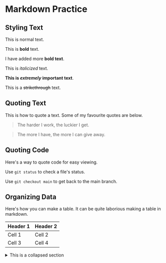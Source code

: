 # Markdown Practice

## Styling Text

This is normal text.

This is **bold** text.

I have added more **bold text**. 

This is *italicized* text.

**This is _extremely_ important text**.

This is a ~~strikethrough~~ text.

## Quoting Text

This is how to quote a text. Some of my favourite quotes are below.

> The harder I work, the luckier I get.

> The more I have, the more I can give away.

## Quoting Code

Here's a way to quote code for easy viewing.

Use `git status` to check a file's status.

Use `git checkout main` to get back to the main branch.

## Organizing Data

Here's how you can make a table. It can be quite laborious making a table in markdown.

| Header 1 | Header 2 |
| -------- | -------- |
| Cell 1 | Cell 2 |
| Cell 3 | Cell 4 |

<details>

<summary> This is a collapsed section </summary>

# Heading 1

I can add text here.

# Heading 2

I can add images and block quotes.

</details>
